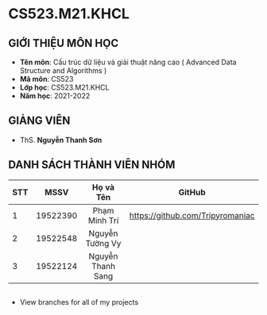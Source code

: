 # CS523.M21.KHCL

## GIỚI THIỆU MÔN HỌC
* **Tên môn**: Cấu trúc dữ liệu và giải thuật nâng cao ( Advanced Data Structure and Algorithms )
* **Mã môn**: CS523
* **Lớp học**: CS523.M21.KHCL
* **Năm học**: 2021-2022

## GIẢNG VIÊN 
* ThS. **Nguyễn Thanh Sơn**

## DANH SÁCH THÀNH VIÊN NHÓM

| STT    | MSSV          | Họ và Tên              | GitHub                  |
| ------ |:-------------:|:----------------------:|:-------------------------:|
| 1      | 19522390      | Phạm Minh Trí          |https://github.com/Tripyromaniac|
| 2      | 19522548      | Nguyễn Tường Vy        ||
| 3      | 19522124      | Nguyễn Thanh Sang      ||

##
* View branches for all of my projects
